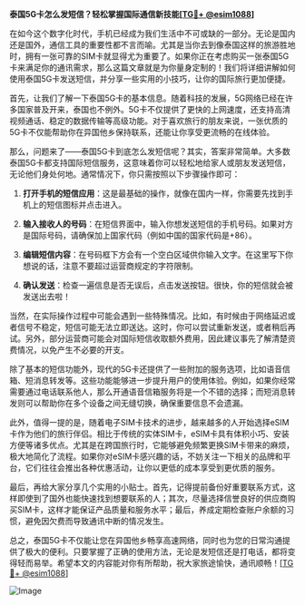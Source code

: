**泰国5G卡怎么发短信？轻松掌握国际通信新技能[[TG💪+ @esim1088](https://t.me/s/esim1088)]**

在如今这个数字化时代，手机已经成为我们生活中不可或缺的一部分。无论是国内还是国外，通信工具的重要性都不言而喻。尤其是当你去到像泰国这样的旅游胜地时，拥有一张可靠的SIM卡就显得尤为重要了。如果你正在考虑购买一张泰国5G卡来满足你的通讯需求，那么这篇文章就是为你量身定制的！我们将详细讲解如何使用泰国5G卡发送短信，并分享一些实用的小技巧，让你的国际旅行更加便捷。

首先，让我们了解一下泰国5G卡的基本信息。随着科技的发展，5G网络已经在许多国家普及开来，泰国也不例外。5G卡不仅提供了更快的上网速度，还支持高清视频通话、稳定的数据传输等高级功能。对于喜欢旅行的朋友来说，一张优质的5G卡不仅能帮助你在异国他乡保持联系，还能让你享受更流畅的在线体验。

那么，问题来了——泰国5G卡到底怎么发短信呢？其实，答案非常简单。大多数泰国5G卡都支持国际短信服务，这意味着你可以轻松地给家人或朋友发送短信，无论他们身处何地。通常情况下，你只需按照以下步骤操作即可：

1. **打开手机的短信应用**：这是最基础的操作，就像在国内一样，你需要先找到手机上的短信图标并点击进入。
   
2. **输入接收人的号码**：在短信界面中，输入你想发送短信的手机号码。如果对方是国际号码，请确保加上国家代码（例如中国的国家代码是+86）。
   
3. **编辑短信内容**：在号码框下方会有一个空白区域供你输入文字。在这里写下你想说的话，注意不要超过运营商规定的字符限制。
   
4. **确认发送**：检查一遍信息是否无误后，点击发送按钮。很快，你的短信就会被发送出去啦！

当然，在实际操作过程中可能会遇到一些特殊情况。比如，有时候由于网络延迟或者信号不稳定，短信可能无法立即送达。这时，你可以尝试重新发送，或者稍后再试。另外，部分运营商可能会对国际短信收取额外费用，因此建议事先了解清楚资费情况，以免产生不必要的开支。

除了基本的短信功能外，现代的5G卡还提供了一些附加的服务选项，比如语音信箱、短消息转发等。这些功能能够进一步提升用户的使用体验。例如，如果你经常需要通过电话联系他人，那么开通语音信箱服务将是一个不错的选择；而短消息转发则可以帮助你在多个设备之间无缝切换，确保重要信息不会遗漏。

此外，值得一提的是，随着电子SIM卡技术的进步，越来越多的人开始选择eSIM卡作为他们的旅行伴侣。相比于传统的实体SIM卡，eSIM卡具有体积小巧、安装方便等诸多优点。尤其是在跨国旅行时，它能够避免频繁更换SIM卡带来的麻烦，极大地简化了流程。如果你对eSIM卡感兴趣的话，不妨关注一下相关的品牌和平台，它们往往会推出各种优惠活动，让你以更低的成本享受到更优质的服务。

最后，再给大家分享几个实用的小贴士。首先，记得提前备份好重要联系方式，这样即使到了国外也能快速找到想要联系的人；其次，尽量选择信誉良好的供应商购买SIM卡，这样才能保证产品质量和服务水平；最后，养成定期检查账户余额的习惯，避免因欠费而导致通讯中断的情况发生。

总之，泰国5G卡不仅能让您在异国他乡畅享高速网络，同时也为您的日常沟通提供了极大的便利。只要掌握了正确的使用方法，无论是发短信还是打电话，都将变得轻而易举。希望本文的内容能对你有所帮助，祝大家旅途愉快，通讯顺畅！[[TG💪+ @esim1088](https://t.me/s/esim1088)] 

![Image](https://i.postimg.cc/4NQfJmqS/Snipaste-2025-05-13-00-14-12.png)